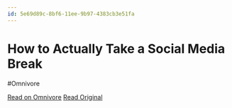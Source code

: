 ```yaml
---
id: 5e69d89c-8bf6-11ee-9b97-4383cb3e51fa
---
```


# How to Actually Take a Social Media Break
#Omnivore

[Read on Omnivore](https://omnivore.app/me/how-to-actually-take-a-social-media-break-18c091effaa)
[Read Original](https://www.vice.com/en/article/qjkbmq/social-media-break-detox-tiktok-instagram)

